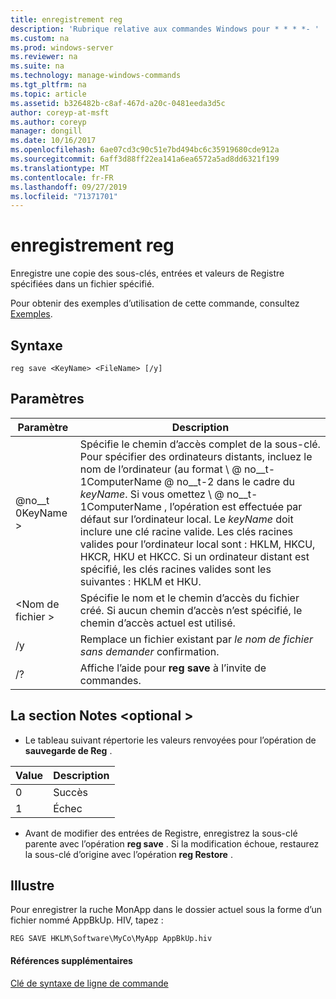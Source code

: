 ```yaml
---
title: enregistrement reg
description: 'Rubrique relative aux commandes Windows pour * * * *- '
ms.custom: na
ms.prod: windows-server
ms.reviewer: na
ms.suite: na
ms.technology: manage-windows-commands
ms.tgt_pltfrm: na
ms.topic: article
ms.assetid: b326482b-c8af-467d-a20c-0481eeda3d5c
author: coreyp-at-msft
ms.author: coreyp
manager: dongill
ms.date: 10/16/2017
ms.openlocfilehash: 6ae07cd3c90c51e7bd494bc6c35919680cde912a
ms.sourcegitcommit: 6aff3d88ff22ea141a6ea6572a5ad8dd6321f199
ms.translationtype: MT
ms.contentlocale: fr-FR
ms.lasthandoff: 09/27/2019
ms.locfileid: "71371701"
---
```

# <a name="reg-save"></a>enregistrement reg



Enregistre une copie des sous-clés, entrées et valeurs de Registre spécifiées dans un fichier spécifié.

Pour obtenir des exemples d’utilisation de cette commande, consultez [Exemples](#BKMK_examples).

## <a name="syntax"></a>Syntaxe

```
reg save <KeyName> <FileName> [/y]
```

## <a name="parameters"></a>Paramètres

|Paramètre|Description|
|---------|-----------|
|@no__t 0KeyName >|Spécifie le chemin d’accès complet de la sous-clé. Pour spécifier des ordinateurs distants, incluez le nom de l’ordinateur (au format \\ @ no__t-1ComputerName @ no__t-2 dans le cadre du *keyName*. Si vous omettez \\ @ no__t-1ComputerName \, l’opération est effectuée par défaut sur l’ordinateur local. Le *keyName* doit inclure une clé racine valide. Les clés racines valides pour l’ordinateur local sont : HKLM, HKCU, HKCR, HKU et HKCC. Si un ordinateur distant est spécifié, les clés racines valides sont les suivantes : HKLM et HKU.|
|\<Nom de fichier >|Spécifie le nom et le chemin d’accès du fichier créé. Si aucun chemin d’accès n’est spécifié, le chemin d’accès actuel est utilisé.|
|/y|Remplace un fichier existant par *le nom de fichier sans demander* confirmation.|
|/?|Affiche l’aide pour **reg save** à l’invite de commandes.|

## <a name="remarks-optional-section"></a>La section Notes \<optional >

-   Le tableau suivant répertorie les valeurs renvoyées pour l’opération de **sauvegarde de Reg** .

|Value|Description|
|-----|-----------|
|0|Succès|
|1|Échec|
-   Avant de modifier des entrées de Registre, enregistrez la sous-clé parente avec l’opération **reg save** . Si la modification échoue, restaurez la sous-clé d’origine avec l’opération **reg Restore** .

## <a name="BKMK_examples"></a>Illustre

Pour enregistrer la ruche MonApp dans le dossier actuel sous la forme d’un fichier nommé AppBkUp. HIV, tapez :
```
REG SAVE HKLM\Software\MyCo\MyApp AppBkUp.hiv
```

#### <a name="additional-references"></a>Références supplémentaires

[Clé de syntaxe de ligne de commande](command-line-syntax-key.md)